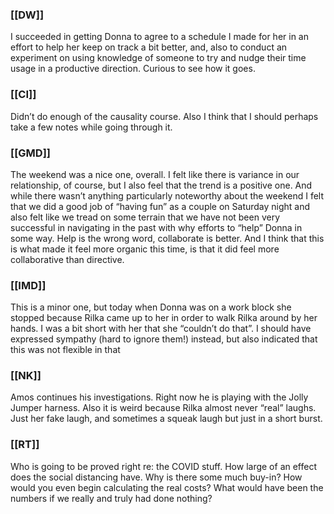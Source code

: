 ### [[DW]]
I succeeded in getting Donna to agree to a schedule I made for her in an effort to help her keep on track a bit better, and, also to conduct an experiment on using knowledge of someone to try and nudge their time usage in a productive direction. Curious to see how it goes.

### [[CI]]
Didn’t do enough of the causality course. Also I think that I should perhaps take a few notes while going through it.

### [[GMD]]
The weekend was a nice one, overall. I felt like there is variance in our relationship, of course, but I also feel that the trend is a positive one. And while there wasn’t anything particularly noteworthy about the weekend I felt that we did a good job of “having fun” as a couple on Saturday night and also felt like we tread on some terrain that we have not been very successful in navigating in the past with why efforts to “help” Donna in some way. Help is the wrong word, collaborate is better. And I think that this is what made it feel more organic this time, is that it did feel more collaborative than directive. 

### [[IMD]]
This is a minor one, but today when Donna was on a work block she stopped because Rilka came up to her in order to walk Rilka around by her hands. I was a bit short with her that she “couldn’t do that”. I should have expressed sympathy (hard to ignore them!) instead, but also indicated that this was not flexible in that 

### [[NK]]
Amos continues his investigations. Right now he is playing with the Jolly Jumper harness. Also it is weird because Rilka almost never “real” laughs. Just her fake laugh, and sometimes a squeak laugh but just in a short burst. 

### [[RT]]
Who is going to be proved right re: the COVID stuff. How large of an effect does the social distancing have. Why is there some much buy-in? How would you even begin calculating the real costs? What would have been the numbers if we really and truly had done nothing?

